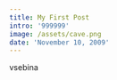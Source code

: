 ```yaml
---
title: My First Post
intro: '999999'
image: /assets/cave.png
date: 'November 10, 2009'
---
```


vsebina